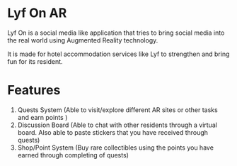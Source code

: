 # Lyf On AR


Lyf On is a social media like application that tries to bring social media into the real world using Augmented Reality technology.

It is made for hotel accommodation services like Lyf to strengthen and bring fun for its resident.


# Features

1) Quests System (Able to visit/explore different AR sites or other tasks and earn points )
2) Discussion Board (Able to chat with other residents through a virtual board. Also able to paste stickers that you have received through quests)
3) Shop/Point System (Buy rare collectibles using the points you have earned through completing of quests)

